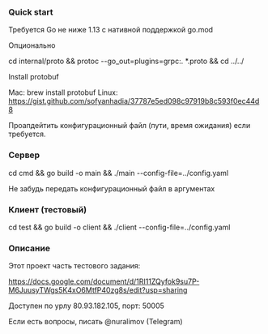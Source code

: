 ### Quick start
Требуется Go не ниже 1.13 с нативной поддержкой go.mod

Опционально

cd internal/proto && protoc --go_out=plugins=grpc:. *.proto && cd ../../

Install protobuf

Mac: brew install protobuf
Linux: https://gist.github.com/sofyanhadia/37787e5ed098c97919b8c593f0ec44d8

Проапдейтить конфигурационный файл (пути, время ожидания) если требуется.

### Сервер

cd cmd && go build -o main && ./main --config-file=../config.yaml

Не забудь передать конфигурационный файл в аргументах

### Клиент (тестовый)

cd test && go build -o client && ./client --config-file=../config.yaml

### Описание

Этот проект часть тестового задания:

https://docs.google.com/document/d/1RI11ZQyfok9su7P-M6JuusyTWgs5K4xO6MtfP40zg8s/edit?usp=sharing

Доступен по урлу 80.93.182.105, порт: 50005

Если есть вопросы, писать @nuralimov (Telegram)